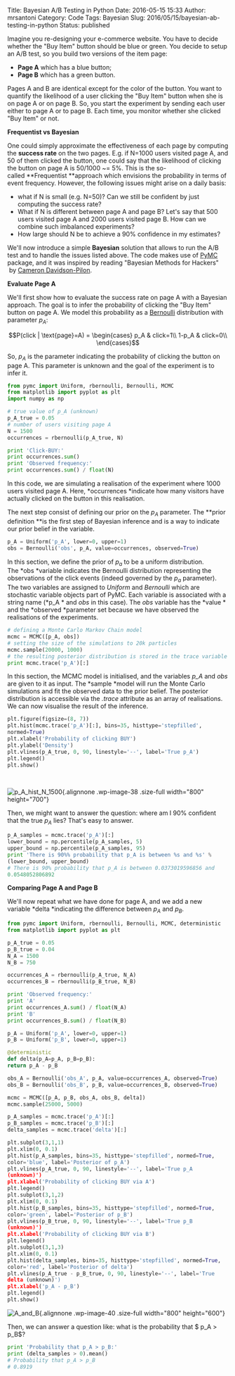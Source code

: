 Title: Bayesian A/B Testing in Python
Date: 2016-05-15 15:33
Author: mrsantoni
Category: Code
Tags: Bayesian
Slug: 2016/05/15/bayesian-ab-testing-in-python
Status: published

Imagine you re-designing your e-commerce website. You have to decide
whether the "Buy Item" button should be blue or green. You decide to
setup an A/B test, so you build two versions of the item page:

-   **Page A** which has a blue button;
-   **Page B** which has a green button.

Pages A and B are identical except for the color of the button. You want
to quantify the likelihood of a user clicking the "Buy Item" button when
she is on page A or on page B. So, you start the experiment by sending
each user either to page A or to page B. Each time, you monitor whether
she clicked "Buy Item" or not.

**Frequentist vs Bayesian**

One could simply approximate the effectiveness of each page by computing
the **success rate** on the two pages. E.g. if N=1000 users visited page
A, and 50 of them clicked the button, one could say that the likelihood
of clicking the button on page A is 50/1000 \~= 5%. This is the
so-called **Frequentist **approach which envisions the probability in
terms of event frequency. However, the following issues might arise on a
daily basis:

-   what if N is small (e.g. N=50)? Can we still be confident by just
    computing the success rate?
-   What if N is different between page A and page B? Let's say that 500
    users visited page A and 2000 users visited page B. How can we
    combine such imbalanced experiments?
-   How large should N be to achieve a 90% confidence in my estimates?

We'll now introduce a simple **Bayesian** solution that allows to run
the A/B test and to handle the issues listed above. The code makes use
of [PyMC](https://pymc-devs.github.io/pymc/) package, and it was
inspired by reading "Bayesian Methods for Hackers"  by [Cameron
Davidson-Pilon](https://twitter.com/Cmrn_DP?ref_src=twsrc%5Egoogle%7Ctwcamp%5Eserp%7Ctwgr%5Eauthor).

**Evaluate Page A**

We'll first show how to evaluate the success rate on page A with a
Bayesian approach. The goal is to infer the probability of clicking the
"Buy Item" button on page A. We model this probability as a
[Bernoulli](https://www.wikiwand.com/en/Bernoulli_distribution)
distribution with parameter $p_A$:

$$P(click | \text{page}=A) =
\begin{cases}
p_A & click=1\\
1-p_A & click=0\\
\end{cases}$$

So, $p_A$ is the parameter indicating the probability
of clicking the button on page A. This parameter is unknown and the goal
of the experiment is to infer it.

```python
from pymc import Uniform, rbernoulli, Bernoulli, MCMC
from matplotlib import pyplot as plt
import numpy as np

# true value of p_A (unknown)
p_A_true = 0.05
# number of users visiting page A
N = 1500
occurrences = rbernoulli(p_A_true, N)

print 'Click-BUY:'
print occurrences.sum()
print 'Observed frequency:'
print occurrences.sum() / float(N)
```

In this code, we are simulating a realisation of the experiment where
1000 users visited page A. Here, *occurrences *indicate how many
visitors have actually clicked on the button in this realisation.

The next step consist of defining our prior on the
$p_A$ parameter. The **prior definition **is the
first step of Bayesian inference and is a way to indicate our prior
belief in the variable.

```python
p_A = Uniform('p_A', lower=0, upper=1)
obs = Bernoulli('obs', p_A, value=occurrences, observed=True)
```

In this section, we define the prior of $p_a$ to be a
uniform distribution. The *obs *variable indicates the Bernoulli
distribution representing the observations of the click events (indeed
governed by the $p_a$ parameter). The two variables
are assigned to *Uniform* and *Bernoulli* which are stochastic variable
objects part of PyMC. Each variable is associated with a string name
(*p_A * and *obs* in this case). The *obs* variable has the *value *
and the *observed *parameter set because we have observed the
realisations of the experiments.

```python
# defining a Monte Carlo Markov Chain model
mcmc = MCMC([p_A, obs])
# setting the size of the simulations to 20k particles
mcmc.sample(20000, 1000)
# the resulting posterior distribution is stored in the trace variable
print mcmc.trace('p_A')[:]
```

In this section, the MCMC model is initialised, and the variables *p_A*
and *obs* are given to it as input. The *sample *model will run the
Monte Carlo simulations and fit the observed data to the prior belief.
The posterior distribution is accessible via the *.trace* attribute as
an array of realisations. We can now visualise the result of the
inference.

```python
plt.figure(figsize=(8, 7))
plt.hist(mcmc.trace('p_A')[:], bins=35, histtype='stepfilled',
normed=True)
plt.xlabel('Probability of clicking BUY')
plt.ylabel('Density')
plt.vlines(p_A_true, 0, 90, linestyle='--', label='True p_A')
plt.legend()
plt.show()
```

 

![p_A_hist_N_1500]({static}/images/p_A_hist_N_1500.png){.alignnone
.wp-image-38 .size-full width="800" height="700"}

Then, we might want to answer the question: where am I 90% confident
that the true $p_A$ lies? That's easy to answer.

```python
p_A_samples = mcmc.trace('p_A')[:]
lower_bound = np.percentile(p_A_samples, 5)
upper_bound = np.percentile(p_A_samples, 95)
print 'There is 90%% probability that p_A is between %s and %s' %
(lower_bound, upper_bound)
# There is 90% probability that p_A is between 0.0373019596856 and
0.0548052806892
```

**Comparing Page A and Page B**

We'll now repeat what we have done for page A, and we add a new
variable *delta *indicating the difference
between $p_A$ and $p_B$.

```python
from pymc import Uniform, rbernoulli, Bernoulli, MCMC, deterministic
from matplotlib import pyplot as plt

p_A_true = 0.05
p_B_true = 0.04
N_A = 1500
N_B = 750

occurrences_A = rbernoulli(p_A_true, N_A)
occurrences_B = rbernoulli(p_B_true, N_B)

print 'Observed frequency:'
print 'A'
print occurrences_A.sum() / float(N_A)
print 'B'
print occurrences_B.sum() / float(N_B)

p_A = Uniform('p_A', lower=0, upper=1)
p_B = Uniform('p_B', lower=0, upper=1)

@deterministic
def delta(p_A=p_A, p_B=p_B):
return p_A - p_B

obs_A = Bernoulli('obs_A', p_A, value=occurrences_A, observed=True)
obs_B = Bernoulli('obs_B', p_B, value=occurrences_B, observed=True)

mcmc = MCMC([p_A, p_B, obs_A, obs_B, delta])
mcmc.sample(25000, 5000)

p_A_samples = mcmc.trace('p_A')[:]
p_B_samples = mcmc.trace('p_B')[:]
delta_samples = mcmc.trace('delta')[:]

plt.subplot(3,1,1)
plt.xlim(0, 0.1)
plt.hist(p_A_samples, bins=35, histtype='stepfilled', normed=True,
color='blue', label='Posterior of p_A')
plt.vlines(p_A_true, 0, 90, linestyle='--', label='True p_A
(unknown)')
plt.xlabel('Probability of clicking BUY via A')
plt.legend()
plt.subplot(3,1,2)
plt.xlim(0, 0.1)
plt.hist(p_B_samples, bins=35, histtype='stepfilled', normed=True,
color='green', label='Posterior of p_B')
plt.vlines(p_B_true, 0, 90, linestyle='--', label='True p_B
(unknown)')
plt.xlabel('Probability of clicking BUY via B')
plt.legend()
plt.subplot(3,1,3)
plt.xlim(0, 0.1)
plt.hist(delta_samples, bins=35, histtype='stepfilled', normed=True,
color='red', label='Posterior of delta')
plt.vlines(p_A_true - p_B_true, 0, 90, linestyle='--', label='True
delta (unknown)')
plt.xlabel('p_A - p_B')
plt.legend()
plt.show()
```

![A_and_B]({static}/images/A_and_B.png){.alignnone
.wp-image-40 .size-full width="800" height="600"}

Then, we can answer a question like: what is the probability that
$ p_A > p_B$?

```python
print 'Probability that p_A > p_B:'
print (delta_samples > 0).mean()
# Probability that p_A > p_B
# 0.8919
```
